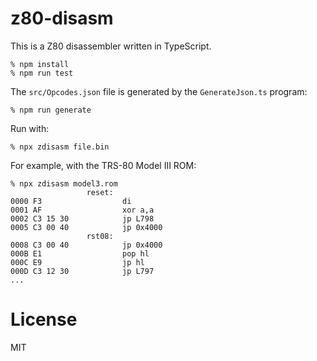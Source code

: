 # z80-disasm

This is a Z80 disassembler written in TypeScript.

    % npm install
    % npm run test

The `src/Opcodes.json` file is generated by the `GenerateJson.ts` program:

    % npm run generate

Run with:

    % npx zdisasm file.bin

For example, with the TRS-80 Model III ROM:

    % npx zdisasm model3.rom
                     reset:
    0000 F3                  di
    0001 AF                  xor a,a
    0002 C3 15 30            jp L798
    0005 C3 00 40            jp 0x4000
                     rst08:
    0008 C3 00 40            jp 0x4000
    000B E1                  pop hl
    000C E9                  jp hl
    000D C3 12 30            jp L797
    ...

# License

MIT

